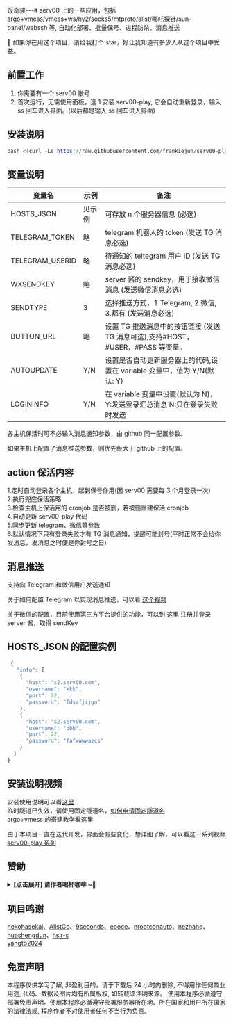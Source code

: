 饭奇骏---# serv00 上的一些应用，包括 argo+vmess/vmess+ws/hy2/socks5/mtproto/alist/哪吒探针/sun-panel/webssh 等, 自动化部署、批量保号、进程防杀、消息推送

💖 如果你在用这个项目，请给我打个 star，好让我知道有多少人从这个项目中受益。

## 前置工作

1. 你需要有一个 serv00 帐号
2. 首次运行，无需使用面板，选 1 安装 serv00-play, 它会自动重新登录，输入 ss 回车进入界面。(以后都是输入 ss 回车进入界面)

## 安装说明

```s
bash <(curl -Ls https://raw.githubusercontent.com/frankiejun/serv00-play/main/start.sh)
```

## 变量说明

| 变量名          | 示例   | 备注                                                                             |
| --------------- | ------ | -------------------------------------------------------------------------------- |
| HOSTS_JSON      | 见示例 | 可存放 n 个服务器信息 (必选)                                                     |
| TELEGRAM_TOKEN  | 略     | telegram 机器人的 token (发送 TG 消息必选)                                       |
| TELEGRAM_USERID | 略     | 待通知的 teltegram 用户 ID (发送 TG 消息必选)                                    |
| WXSENDKEY       | 略     | server 酱的 sendkey，用于接收微信消息 (发送微信消息必选)                         |
| SENDTYPE        | 3      | 选择推送方式，1.Telegram, 2.微信, 3.都有 (发送消息必选)                          |
| BUTTON_URL      | 略     | 设置 TG 推送消息中的按钮链接 (发送 TG 消息可选),支持#HOST，#USER，#PASS 等变量。 |
| AUTOUPDATE      | Y/N    | 设置是否自动更新服务器上的代码,设置在 variable 变量中，值为 Y/N(默认: Y)         |
| LOGININFO       | Y/N    | 在 variable 变量中设置(默认为 N)，Y:发送登录汇总消息 N:只在登录失败时发送        |

各主机保活时可不必输入消息通知参数，由 github 同一配置参数。

如果主机上配置了消息推送参数，则优先级大于 github 上的配置。

## action 保活内容

1.定时自动登录各个主机，起到保号作用(因 serv00 需要每 3 个月登录一次)  
2.执行兜底保活策略  
3.检查主机上保活用的 cronjob 是否被删，若被删重建保活 cronjob  
4.自动更新 serv00-play 代码  
5.同步更新 telegram、微信等参数  
6.默认情况下只有登录失败才有 TG 消息通知，提醒可能封号(平时正常不会给你发消息，发消息之时便是你封号之日)

## 消息推送

支持向 Telegram 和微信用户发送通知

关于如何配置 Telegram 以实现消息推送，可以看 [这个视频](https://www.youtube.com/watch?v=l8fPnMfq86c&t=3s)

关于微信的配置，目前使用第三方平台提供的功能，可以到 [这里](https://sct.ftqq.com/r/13223) 注册并登录 server 酱，取得 sendKey

## HOSTS_JSON 的配置实例

```js
 {
   "info": [
    {
      "host": "s2.serv00.com",
      "username": "kkk",
      "port": 22,
      "password": "fdsafjijgn"
    },
    {
      "host": "s2.serv00.com",
      "username": "bbb",
      "port": 22,
      "password": "fafwwwwazcs"
    }
  ]
}
```

## 安装说明视频

安装使用说明可以看[这里](https://youtu.be/ZCr7YiQX8Qs)  
临时隧道已失效，请使用固定隧道名，[如何申请固定隧道名](https://youtu.be/KyMvtWknu-k)  
argo+vmess 的搭建教学看[这里](https://youtu.be/nmb2F6uBKsg?si=v8twWIkIjsN8UYb-)

由于本项目一直在迭代开发，界面会有些变化，想详细了解，可以看这一系列视频[serv00-play 系列](https://www.youtube.com/playlist?list=PLaMnUIjE3d5zArqlLzTU2oMZ0h-5VP6C0)

## 赞助

<left><details><summary><strong> [点击展开] 请作者喝杯咖啡 ~🧧</strong></summary>
_捐赠将是对我最大的支持，它将激励我持续的创新和创作。_

![](https://look.pics.cloudns.ch/img/%E6%AC%A7%E6%98%93%E8%B5%9E%E5%8A%A9%E7%A0%81.png)

- **USDT-TRC20:** `TUa2hLirmyq6tUPpfxHuMmWJExR91vHo5t`

</details></left>

## 项目鸣谢

[nekohasekai](https://github.com/SagerNet/sing-box)、[AlistGo](https://github.com/AlistGo/alist)、[9seconds](https://github.com/9seconds/mtg)、[eooce](https://github.com/eooce)、[nrootconauto](https://github.com/nrootconauto/MrChrootBSD)、[nezhahq](https://github.com/nezhahq/agent)、[huashengdun](https://github.com/huashengdun/webssh)、[hslr-s](https://github.com/hslr-s/sun-panel)  
[yangtb2024](https://github.com/yangtb2024/OneTimeMessagePHP)

## 免责声明

本程序仅供学习了解, 非盈利目的，请于下载后 24 小时内删除, 不得用作任何商业用途, 代码、数据及图片均有所属版权, 如转载须注明来源。
使用本程序必循遵守部署免责声明。使用本程序必循遵守部署服务器所在地、所在国家和用户所在国家的法律法规, 程序作者不对使用者任何不当行为负责。
